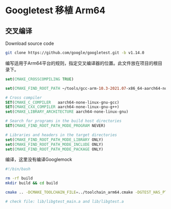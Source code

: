 # Googletest 移植 Arm64 

## 交叉编译

Download source code
```sh
git clone https://github.com/google/googletest.git -b v1.14.0
```


编写适用于Arm64平台的规则，指定交叉编译器的位置。此文件放在项目的根目录下。
```cmake
set(CMAKE_CROSSCOMPILING TRUE)

set(CMAKE_FIND_ROOT_PATH ~/tools/gcc-arm-10.3-2021.07-x86_64-aarch64-none-linux-gnu/)

# Cross compiler
SET(CMAKE_C_COMPILER   aarch64-none-linux-gnu-gcc)
SET(CMAKE_CXX_COMPILER aarch64-none-linux-gnu-g++)
set(CMAKE_LIBRARY_ARCHITECTURE aarch64-none-linux-gnu)

# Search for programs in the build host directories
SET(CMAKE_FIND_ROOT_PATH_MODE_PROGRAM NEVER)

# Libraries and headers in the target directories
set(CMAKE_FIND_ROOT_PATH_MODE_LIBRARY ONLY)
set(CMAKE_FIND_ROOT_PATH_MODE_INCLUDE ONLY)
set(CMAKE_FIND_ROOT_PATH_MODE_PACKAGE ONLY)
```

编译，这里没有编译Googlemock
```sh
#!/bin/bash

rm -rf build
mkdir build && cd build

cmake .. -DCMAKE_TOOLCHAIN_FILE=../toolchain_arm64.cmake -DGTEST_HAS_PTHREAD=0 -DBUILD_GMOCK=OFF

# check file: lib/libgtest_main.a and lib/libgtest.a
```